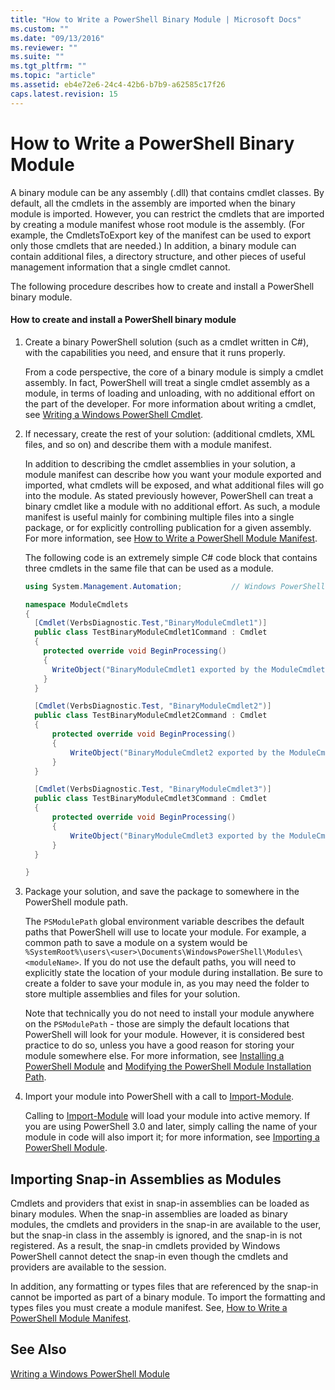 ```yaml
---
title: "How to Write a PowerShell Binary Module | Microsoft Docs"
ms.custom: ""
ms.date: "09/13/2016"
ms.reviewer: ""
ms.suite: ""
ms.tgt_pltfrm: ""
ms.topic: "article"
ms.assetid: eb4e72e6-24c4-42b6-b7b9-a62585c17f26
caps.latest.revision: 15
---
```

# How to Write a PowerShell Binary Module

A binary module can be any assembly (.dll) that contains cmdlet classes. By default, all the cmdlets in the assembly are imported when the binary module is imported. However, you can restrict the cmdlets that are imported by creating a module manifest whose root module is the assembly. (For example, the CmdletsToExport key of the manifest can be used to export only those cmdlets that are needed.) In addition, a binary module can contain additional files, a directory structure, and other pieces of useful management information that a single cmdlet cannot.

The following procedure describes how to create and install a PowerShell binary module.

#### How to create and install a PowerShell binary module

1. Create a binary PowerShell solution (such as a cmdlet written in C#), with the capabilities you need, and ensure that it runs properly.

   From a code perspective, the core of a binary module is simply a cmdlet assembly. In fact, PowerShell will treat a single cmdlet assembly as a module, in terms of loading and unloading, with no additional effort on the part of the developer. For more information about writing a cmdlet, see [Writing a Windows PowerShell Cmdlet](../cmdlet/writing-a-windows-powershell-cmdlet.md).

2. If necessary, create the rest of your solution: (additional cmdlets, XML files, and so on) and describe them with a module manifest.

   In addition to describing the cmdlet assemblies in your solution, a module manifest can describe how you want your module exported and imported, what cmdlets will be exposed, and what additional files will go into the module. As stated previously however, PowerShell can treat a binary cmdlet like a module with no additional effort. As such, a module manifest is useful mainly for combining multiple files into a single package, or for explicitly controlling publication for a given assembly. For more information, see [How to Write a PowerShell Module Manifest](https://msdn.microsoft.com/abe4c24b-e64e-4a61-81d5-18c4fceba0b6).

   The following code is an extremely simple C# code block that contains three cmdlets in the same file that can be used as a module.

   ```csharp
   using System.Management.Automation;           // Windows PowerShell namespace.

   namespace ModuleCmdlets
   {
     [Cmdlet(VerbsDiagnostic.Test,"BinaryModuleCmdlet1")]
     public class TestBinaryModuleCmdlet1Command : Cmdlet
     {
       protected override void BeginProcessing()
       {
         WriteObject("BinaryModuleCmdlet1 exported by the ModuleCmdlets module.");
       }
     }

     [Cmdlet(VerbsDiagnostic.Test, "BinaryModuleCmdlet2")]
     public class TestBinaryModuleCmdlet2Command : Cmdlet
     {
         protected override void BeginProcessing()
         {
             WriteObject("BinaryModuleCmdlet2 exported by the ModuleCmdlets module.");
         }
     }

     [Cmdlet(VerbsDiagnostic.Test, "BinaryModuleCmdlet3")]
     public class TestBinaryModuleCmdlet3Command : Cmdlet
     {
         protected override void BeginProcessing()
         {
             WriteObject("BinaryModuleCmdlet3 exported by the ModuleCmdlets module.");
         }
     }

   }
   ```

3. Package your solution, and save the package to somewhere in the PowerShell module path.

   The `PSModulePath` global environment variable describes the default paths that PowerShell will use to locate your module. For example, a common path to save a module on a system would be `%SystemRoot%\users\<user>\Documents\WindowsPowerShell\Modules\<moduleName>`. If you do not use the default paths, you will need to explicitly state the location of your module during installation. Be sure to create a folder to save your module in, as you may need the folder to store multiple assemblies and files for your solution.

   Note that technically you do not need to install your module anywhere on the `PSModulePath` - those are simply the default locations that PowerShell will look for your module. However, it is considered best practice to do so, unless you have a good reason for storing your module somewhere else. For more information, see [Installing a PowerShell Module](./installing-a-powershell-module.md) and [Modifying the PowerShell Module Installation Path](./modifying-the-psmodulepath-installation-path.md).

4. Import your module into PowerShell with a call to [Import-Module](/powershell/module/Microsoft.PowerShell.Core/Import-Module).

   Calling to [Import-Module](/powershell/module/Microsoft.PowerShell.Core/Import-Module) will load your module into active memory. If you are using PowerShell 3.0 and later, simply calling the name of your module in code will also import it; for more information, see [Importing a PowerShell Module](./importing-a-powershell-module.md).

## Importing Snap-in Assemblies as Modules

Cmdlets and providers that exist in snap-in assemblies can be loaded as binary modules. When the snap-in assemblies are loaded as binary modules, the cmdlets and providers in the snap-in are available to the user, but the snap-in class in the assembly is ignored, and the snap-in is not registered. As a result, the snap-in cmdlets provided by Windows PowerShell cannot detect the snap-in even though the cmdlets and providers are available to the session.

In addition, any formatting or types files that are referenced by the snap-in cannot be imported as part of a binary module. To import the formatting and types files you must create a module manifest. See, [How to Write a PowerShell Module Manifest](https://msdn.microsoft.com/abe4c24b-e64e-4a61-81d5-18c4fceba0b6).

## See Also

[Writing a Windows PowerShell Module](./writing-a-windows-powershell-module.md)
